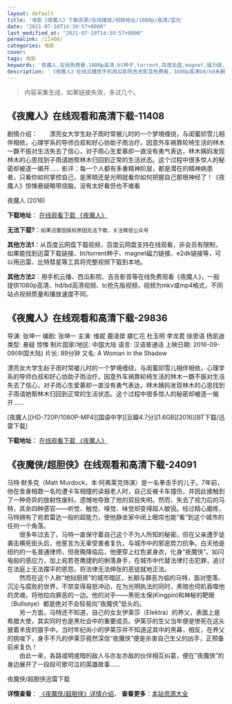 ```yaml
---
layout: default
title: '电影《夜魔人》下载资源/在线播放/视频地址/1080p/高清/蓝光'
date: "2021-07-10T14:39:57+0800"
last_modified_at: "2021-07-10T14:39:57+0800"
permalink: /11408/
categories: 电影
cover:
tags: 电影
keywords: '夜魔人,在线免费看,1080p高清,bt种子,torrent,百度云盘,magnet,磁力链,迅雷下载资源'
description: '《夜魔人》在线云播放手机西瓜影院吉吉影音免费看，1080p高清bd/hd未删减完整版和tc抢先枪版，mkv/mp4格式，附带bt/torrent种子、magnet/磁力链、百度云盘、网盘资源迅雷下载链接'
---
```


>内容采集生成，如果链接失效，多试几个。


## 《夜魔人》在线观看和高清下载-11408

剧情介绍：　　漂亮女大学生赵子雨时常被儿时的一个梦境缠绕，与闺蜜祁雪儿相伴相依，心理学系的导师白叔和好心协助子雨治疗。因意外车祸靠轮椅生活的林木一蹶不振对生活失去了信心，对子雨心生爱慕却一直没有勇气表达，林木姨妈发现林木的心思找到子雨请她帮林木归回到正常的生活状态。这个过程中很多惊人的秘密却被逐一揭开......  影评：每一个人都有多重精神阶层，都是潜在的精神病患者，只看你如何掌控自己，是黑暗还是光明就看你如何把握自己那根神经了！《夜魔人》惊悚悬疑略带烧脑，没有太好看但也不难看


夜魔人 (2016)

**下载地址**： [在线观看下载 《夜魔人》](https://www.btbtdy.me/btdy/dy7778.html) 


**无法下载?**：`如果迅雷因版权原因无法下载，关注微信公众号 `

**其他方法1**：从百度云网盘下载视频，百度云网盘支持在线观看，非会员有限制，如果能找到迅雷下载链接、bt/torrent种子、magnet磁力链接、e2dk链接等，可以用迅雷、比特彗星等工具将完整视频下载到本地。

**其他方法2**：用手机云播、西瓜影院、吉吉影音等在线免费观看《夜魔人》，一般提供1080p高清、hd/bd高清视频、tc抢先版视频，视频为mkv或mp4格式，不同站点视频质量和播放速度不同。


## 《夜魔人》在线观看和高清下载-29836

导演: 张坤一 编剧: 张坤一 主演: 维妮 鹿凌桀 娜仁花 杜玉明 李龙君 徐思语 杨凯迪 类型: 悬疑 惊悚 制片国家/地区: 中国大陆 语言: 汉语普通话 上映日期: 2016-09-09(中国大陆) 片长: 89分钟 又名: A Woman in the Shadow

漂亮女大学生赵子雨时常被儿时的一个梦境缠绕，与闺蜜祁雪儿相伴相依，心理学系的导师白叔和好心协助子雨治疗。因意外车祸靠轮椅生活的林木一蹶不振对生活失去了信心，对子雨心生爱慕却一直没有勇气表达，林木姨妈发现林木的心思找到子雨请她帮林木归回到正常的生活状态。这个过程中很多惊人的秘密却被逐一揭开……


[夜魔人][HD-720P/1080P-MP4][国语中字][豆瓣4.7分][1.6GB][2016][BT下载/迅雷下载]

**下载地址**： [在线观看下载 《夜魔人》](https://www.btdx8.com/torrent/a_woman_in_the_shadow_2016.html) 


## 《夜魔侠/超胆侠》在线观看和高清下载-24091

马特·默多克（Matt Murdock，本·阿弗莱克饰演）是一名拳击手的儿子。7年前，他在舍身相救一名险遭卡车相撞的读报老人时，自己反被卡车撞伤，并因此接触到了一种奇异的放射性废料，遗憾地导致了他的双目失明。然而，失去了视力后的马特，其余四种感官——听觉、触觉、嗅觉、味觉却变得超人敏锐。经过精心磨练，马特拥有了宛若雷达一般的超能力，使他静坐家中闭上眼帘也能“看&rdquo;到这个城市的任何一个角落。<br />　　很多年过去了，马特一直保守着自己这个不为人所知的秘密。但在父亲遭歹徒袭击横死街头后，他誓言为无辜受害者复仇，与城市中的邪恶势力抗争。白天他是纽约的一名普通律师，但夜晚降临后，他便穿上红色紧身衣，化身&ldquo;夜魔侠&rdquo;。如闪电般的感应力，加上宛若苍鹰捷豹的俐落身手，在城市中代替法律打击犯罪，追讨在法庭上无法摆平的恩怨，将法律无法伸张的恶徒就地正法。<br />　　然而在这个人称“地狱厨房”的城市暗区，长期与罪恶为临的马特，面对堕落、沉沦与腐败的世界，不禁变得易怒冲动，在为光明执法的同时，黑暗也伺机吞噬他的灵魂，将他拉向罪恶的一边。他的对手&mdash;—黑街太保(Kingpin)和神秘的靶眼（Bullseye）都是绝对不会轻易向“夜魔侠&rdquo;低头的。<br />　　另一方面，马特还不知道，自己的女友伊莱莎（Elektra）的养父，表面上是希腊大使，其实同时也是黑社会中的重要成员。伊莱莎的生父当年便是惨死在这头披着羊皮的狼手中。当时年纪尚小的伊莱莎并不知道这其中的黑幕，相反，在养父的挑唆下，身手不凡的伊莱莎竟然深信&ldquo;夜魔侠&rdquo;便是杀害自己生父的凶手，正预备前来复仇！<br />　　由此一来，各路或明或暗的敌人与亦友亦敌的伙伴相互纠葛，便在“夜魔侠&rdquo;的身边展开了一段段可歌可泣的英雄故事&hellip;…


夜魔侠/超胆侠迅雷下载

**详情查看**： [《夜魔侠/超胆侠》详情介绍](/movie/24091/)， **查看更多**：[本站资源大全](/movie/t/all/)

